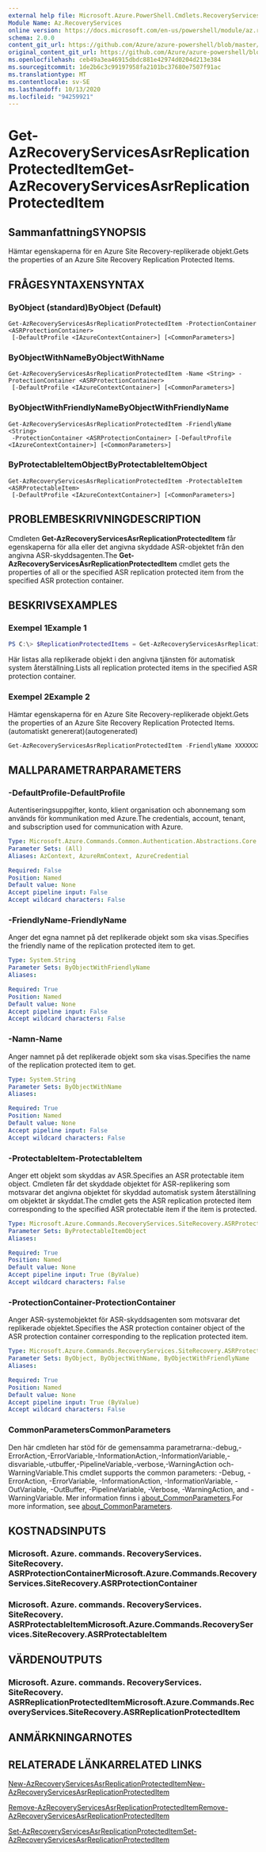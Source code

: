 ```yaml
---
external help file: Microsoft.Azure.PowerShell.Cmdlets.RecoveryServices.SiteRecovery.dll-Help.xml
Module Name: Az.RecoveryServices
online version: https://docs.microsoft.com/en-us/powershell/module/az.recoveryservices/get-azrecoveryservicesasrreplicationprotecteditem
schema: 2.0.0
content_git_url: https://github.com/Azure/azure-powershell/blob/master/src/RecoveryServices/RecoveryServices/help/Get-AzRecoveryServicesAsrReplicationProtectedItem.md
original_content_git_url: https://github.com/Azure/azure-powershell/blob/master/src/RecoveryServices/RecoveryServices/help/Get-AzRecoveryServicesAsrReplicationProtectedItem.md
ms.openlocfilehash: ceb49a3ea46915dbdc881e42974d0204d213e384
ms.sourcegitcommit: 1de2b6c3c99197958fa2101bc37680e7507f91ac
ms.translationtype: MT
ms.contentlocale: sv-SE
ms.lasthandoff: 10/13/2020
ms.locfileid: "94259921"
---
```

# <span data-ttu-id="9c1ae-101">Get-AzRecoveryServicesAsrReplicationProtectedItem</span><span class="sxs-lookup"><span data-stu-id="9c1ae-101">Get-AzRecoveryServicesAsrReplicationProtectedItem</span></span>

## <span data-ttu-id="9c1ae-102">Sammanfattning</span><span class="sxs-lookup"><span data-stu-id="9c1ae-102">SYNOPSIS</span></span>
<span data-ttu-id="9c1ae-103">Hämtar egenskaperna för en Azure Site Recovery-replikerade objekt.</span><span class="sxs-lookup"><span data-stu-id="9c1ae-103">Gets the properties of an Azure Site Recovery Replication Protected Items.</span></span>

## <span data-ttu-id="9c1ae-104">FRÅGESYNTAXEN</span><span class="sxs-lookup"><span data-stu-id="9c1ae-104">SYNTAX</span></span>

### <span data-ttu-id="9c1ae-105">ByObject (standard)</span><span class="sxs-lookup"><span data-stu-id="9c1ae-105">ByObject (Default)</span></span>
```
Get-AzRecoveryServicesAsrReplicationProtectedItem -ProtectionContainer <ASRProtectionContainer>
 [-DefaultProfile <IAzureContextContainer>] [<CommonParameters>]
```

### <span data-ttu-id="9c1ae-106">ByObjectWithName</span><span class="sxs-lookup"><span data-stu-id="9c1ae-106">ByObjectWithName</span></span>
```
Get-AzRecoveryServicesAsrReplicationProtectedItem -Name <String> -ProtectionContainer <ASRProtectionContainer>
 [-DefaultProfile <IAzureContextContainer>] [<CommonParameters>]
```

### <span data-ttu-id="9c1ae-107">ByObjectWithFriendlyName</span><span class="sxs-lookup"><span data-stu-id="9c1ae-107">ByObjectWithFriendlyName</span></span>
```
Get-AzRecoveryServicesAsrReplicationProtectedItem -FriendlyName <String>
 -ProtectionContainer <ASRProtectionContainer> [-DefaultProfile <IAzureContextContainer>] [<CommonParameters>]
```

### <span data-ttu-id="9c1ae-108">ByProtectableItemObject</span><span class="sxs-lookup"><span data-stu-id="9c1ae-108">ByProtectableItemObject</span></span>
```
Get-AzRecoveryServicesAsrReplicationProtectedItem -ProtectableItem <ASRProtectableItem>
 [-DefaultProfile <IAzureContextContainer>] [<CommonParameters>]
```

## <span data-ttu-id="9c1ae-109">PROBLEMBESKRIVNING</span><span class="sxs-lookup"><span data-stu-id="9c1ae-109">DESCRIPTION</span></span>
<span data-ttu-id="9c1ae-110">Cmdleten **Get-AzRecoveryServicesAsrReplicationProtectedItem** får egenskaperna för alla eller det angivna skyddade ASR-objektet från den angivna ASR-skyddsagenten.</span><span class="sxs-lookup"><span data-stu-id="9c1ae-110">The **Get-AzRecoveryServicesAsrReplicationProtectedItem** cmdlet gets the properties of all or the specified ASR replication protected item from the specified ASR protection container.</span></span>

## <span data-ttu-id="9c1ae-111">BESKRIVS</span><span class="sxs-lookup"><span data-stu-id="9c1ae-111">EXAMPLES</span></span>

### <span data-ttu-id="9c1ae-112">Exempel 1</span><span class="sxs-lookup"><span data-stu-id="9c1ae-112">Example 1</span></span>
```powershell
PS C:\> $ReplicationProtectedItems = Get-AzRecoveryServicesAsrReplicationProtectedItem -ProtectionContainer $PrimaryContainer
```

<span data-ttu-id="9c1ae-113">Här listas alla replikerade objekt i den angivna tjänsten för automatisk system återställning.</span><span class="sxs-lookup"><span data-stu-id="9c1ae-113">Lists all replication protected items in the specified ASR protection container.</span></span>

### <span data-ttu-id="9c1ae-114">Exempel 2</span><span class="sxs-lookup"><span data-stu-id="9c1ae-114">Example 2</span></span>

<span data-ttu-id="9c1ae-115">Hämtar egenskaperna för en Azure Site Recovery-replikerade objekt.</span><span class="sxs-lookup"><span data-stu-id="9c1ae-115">Gets the properties of an Azure Site Recovery Replication Protected Items.</span></span> <span data-ttu-id="9c1ae-116">(automatiskt genererat)</span><span class="sxs-lookup"><span data-stu-id="9c1ae-116">(autogenerated)</span></span>

```powershell <!-- Aladdin Generated Example --> 
Get-AzRecoveryServicesAsrReplicationProtectedItem -FriendlyName XXXXXXXXXX -ProtectionContainer $PrimaryContainer
```

## <span data-ttu-id="9c1ae-117">MALLPARAMETRAR</span><span class="sxs-lookup"><span data-stu-id="9c1ae-117">PARAMETERS</span></span>

### <span data-ttu-id="9c1ae-118">-DefaultProfile</span><span class="sxs-lookup"><span data-stu-id="9c1ae-118">-DefaultProfile</span></span>
<span data-ttu-id="9c1ae-119">Autentiseringsuppgifter, konto, klient organisation och abonnemang som används för kommunikation med Azure.</span><span class="sxs-lookup"><span data-stu-id="9c1ae-119">The credentials, account, tenant, and subscription used for communication with Azure.</span></span>


```yaml
Type: Microsoft.Azure.Commands.Common.Authentication.Abstractions.Core.IAzureContextContainer
Parameter Sets: (All)
Aliases: AzContext, AzureRmContext, AzureCredential

Required: False
Position: Named
Default value: None
Accept pipeline input: False
Accept wildcard characters: False
```

### <span data-ttu-id="9c1ae-120">-FriendlyName</span><span class="sxs-lookup"><span data-stu-id="9c1ae-120">-FriendlyName</span></span>
<span data-ttu-id="9c1ae-121">Anger det egna namnet på det replikerade objekt som ska visas.</span><span class="sxs-lookup"><span data-stu-id="9c1ae-121">Specifies the friendly name of the replication protected item to get.</span></span>

```yaml
Type: System.String
Parameter Sets: ByObjectWithFriendlyName
Aliases:

Required: True
Position: Named
Default value: None
Accept pipeline input: False
Accept wildcard characters: False
```

### <span data-ttu-id="9c1ae-122">-Namn</span><span class="sxs-lookup"><span data-stu-id="9c1ae-122">-Name</span></span>
<span data-ttu-id="9c1ae-123">Anger namnet på det replikerade objekt som ska visas.</span><span class="sxs-lookup"><span data-stu-id="9c1ae-123">Specifies the name of the replication protected item to get.</span></span>

```yaml
Type: System.String
Parameter Sets: ByObjectWithName
Aliases:

Required: True
Position: Named
Default value: None
Accept pipeline input: False
Accept wildcard characters: False
```

### <span data-ttu-id="9c1ae-124">-ProtectableItem</span><span class="sxs-lookup"><span data-stu-id="9c1ae-124">-ProtectableItem</span></span>
<span data-ttu-id="9c1ae-125">Anger ett objekt som skyddas av ASR.</span><span class="sxs-lookup"><span data-stu-id="9c1ae-125">Specifies an ASR protectable item object.</span></span> <span data-ttu-id="9c1ae-126">Cmdleten får det skyddade objektet för ASR-replikering som motsvarar det angivna objektet för skyddad automatisk system återställning om objektet är skyddat.</span><span class="sxs-lookup"><span data-stu-id="9c1ae-126">The cmdlet gets the ASR replication protected item corresponding to the specified ASR protectable item if the item is protected.</span></span>

```yaml
Type: Microsoft.Azure.Commands.RecoveryServices.SiteRecovery.ASRProtectableItem
Parameter Sets: ByProtectableItemObject
Aliases:

Required: True
Position: Named
Default value: None
Accept pipeline input: True (ByValue)
Accept wildcard characters: False
```

### <span data-ttu-id="9c1ae-127">-ProtectionContainer</span><span class="sxs-lookup"><span data-stu-id="9c1ae-127">-ProtectionContainer</span></span>
<span data-ttu-id="9c1ae-128">Anger ASR-systemobjektet för ASR-skyddsagenten som motsvarar det replikerade objektet.</span><span class="sxs-lookup"><span data-stu-id="9c1ae-128">Specifies the ASR protection container object of the ASR protection container corresponding to the replication protected item.</span></span> 

```yaml
Type: Microsoft.Azure.Commands.RecoveryServices.SiteRecovery.ASRProtectionContainer
Parameter Sets: ByObject, ByObjectWithName, ByObjectWithFriendlyName
Aliases:

Required: True
Position: Named
Default value: None
Accept pipeline input: True (ByValue)
Accept wildcard characters: False
```

### <span data-ttu-id="9c1ae-129">CommonParameters</span><span class="sxs-lookup"><span data-stu-id="9c1ae-129">CommonParameters</span></span>
<span data-ttu-id="9c1ae-130">Den här cmdleten har stöd för de gemensamma parametrarna:-debug,-ErrorAction,-ErrorVariable,-InformationAction,-InformationVariable,-disvariable,-utbuffer,-PipelineVariable,-verbose,-WarningAction och-WarningVariable.</span><span class="sxs-lookup"><span data-stu-id="9c1ae-130">This cmdlet supports the common parameters: -Debug, -ErrorAction, -ErrorVariable, -InformationAction, -InformationVariable, -OutVariable, -OutBuffer, -PipelineVariable, -Verbose, -WarningAction, and -WarningVariable.</span></span> <span data-ttu-id="9c1ae-131">Mer information finns i [about_CommonParameters](http://go.microsoft.com/fwlink/?LinkID=113216).</span><span class="sxs-lookup"><span data-stu-id="9c1ae-131">For more information, see [about_CommonParameters](http://go.microsoft.com/fwlink/?LinkID=113216).</span></span>

## <span data-ttu-id="9c1ae-132">KOSTNADS</span><span class="sxs-lookup"><span data-stu-id="9c1ae-132">INPUTS</span></span>

### <span data-ttu-id="9c1ae-133">Microsoft. Azure. commands. RecoveryServices. SiteRecovery. ASRProtectionContainer</span><span class="sxs-lookup"><span data-stu-id="9c1ae-133">Microsoft.Azure.Commands.RecoveryServices.SiteRecovery.ASRProtectionContainer</span></span>

### <span data-ttu-id="9c1ae-134">Microsoft. Azure. commands. RecoveryServices. SiteRecovery. ASRProtectableItem</span><span class="sxs-lookup"><span data-stu-id="9c1ae-134">Microsoft.Azure.Commands.RecoveryServices.SiteRecovery.ASRProtectableItem</span></span>

## <span data-ttu-id="9c1ae-135">VÄRDEN</span><span class="sxs-lookup"><span data-stu-id="9c1ae-135">OUTPUTS</span></span>

### <span data-ttu-id="9c1ae-136">Microsoft. Azure. commands. RecoveryServices. SiteRecovery. ASRReplicationProtectedItem</span><span class="sxs-lookup"><span data-stu-id="9c1ae-136">Microsoft.Azure.Commands.RecoveryServices.SiteRecovery.ASRReplicationProtectedItem</span></span>

## <span data-ttu-id="9c1ae-137">ANMÄRKNINGAR</span><span class="sxs-lookup"><span data-stu-id="9c1ae-137">NOTES</span></span>

## <span data-ttu-id="9c1ae-138">RELATERADE LÄNKAR</span><span class="sxs-lookup"><span data-stu-id="9c1ae-138">RELATED LINKS</span></span>

[<span data-ttu-id="9c1ae-139">New-AzRecoveryServicesAsrReplicationProtectedItem</span><span class="sxs-lookup"><span data-stu-id="9c1ae-139">New-AzRecoveryServicesAsrReplicationProtectedItem</span></span>](./New-AzRecoveryServicesAsrReplicationProtectedItem.md)

[<span data-ttu-id="9c1ae-140">Remove-AzRecoveryServicesAsrReplicationProtectedItem</span><span class="sxs-lookup"><span data-stu-id="9c1ae-140">Remove-AzRecoveryServicesAsrReplicationProtectedItem</span></span>](./Remove-AzRecoveryServicesAsrReplicationProtectedItem.md)

[<span data-ttu-id="9c1ae-141">Set-AzRecoveryServicesAsrReplicationProtectedItem</span><span class="sxs-lookup"><span data-stu-id="9c1ae-141">Set-AzRecoveryServicesAsrReplicationProtectedItem</span></span>](./Set-AzRecoveryServicesAsrReplicationProtectedItem.md)
